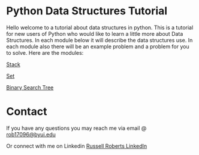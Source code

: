 # Python Data Structures Tutorial  
Hello welcome to a tutorial about data structures in python. This is a tutorial for new users of Python who would like to learn a little more about Data Structures. In each module below it will describe the data structures use. In each module also there will be an example problem and a problem for you to solve. Here are the modules:

[Stack](Complete_tutorial\StackTutorial_1.md)

[Set](Complete_tutorial\Set_tutorial_1.md)

[Binary Search Tree](Complete_tutorial\binary_search_tree.md)

# Contact
If you have any questions you may reach me via email @ rob17096@byui.edu

Or connect with me on Linkedin [Russell Roberts LinkedIn](https://www.linkedin.com/in/russell-roberts-ba7a5915b/)
